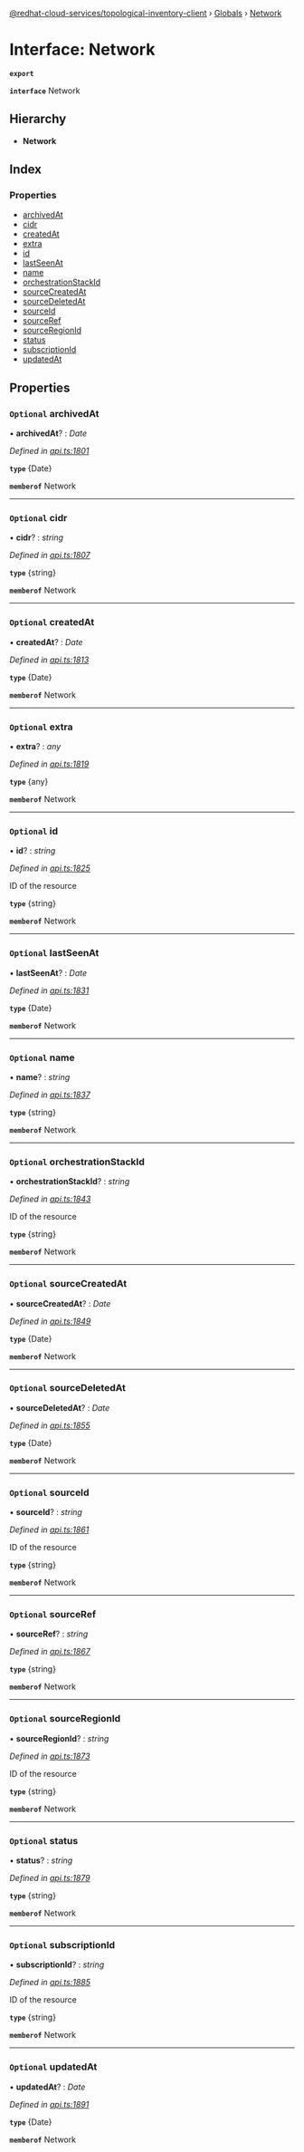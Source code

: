 [@redhat-cloud-services/topological-inventory-client](../README.md) › [Globals](../globals.md) › [Network](network.md)

# Interface: Network

**`export`** 

**`interface`** Network

## Hierarchy

* **Network**

## Index

### Properties

* [archivedAt](network.md#optional-archivedat)
* [cidr](network.md#optional-cidr)
* [createdAt](network.md#optional-createdat)
* [extra](network.md#optional-extra)
* [id](network.md#optional-id)
* [lastSeenAt](network.md#optional-lastseenat)
* [name](network.md#optional-name)
* [orchestrationStackId](network.md#optional-orchestrationstackid)
* [sourceCreatedAt](network.md#optional-sourcecreatedat)
* [sourceDeletedAt](network.md#optional-sourcedeletedat)
* [sourceId](network.md#optional-sourceid)
* [sourceRef](network.md#optional-sourceref)
* [sourceRegionId](network.md#optional-sourceregionid)
* [status](network.md#optional-status)
* [subscriptionId](network.md#optional-subscriptionid)
* [updatedAt](network.md#optional-updatedat)

## Properties

### `Optional` archivedAt

• **archivedAt**? : *Date*

*Defined in [api.ts:1801](https://github.com/RedHatInsights/javascript-clients/blob/master/packages/topological-inventory/api.ts#L1801)*

**`type`** {Date}

**`memberof`** Network

___

### `Optional` cidr

• **cidr**? : *string*

*Defined in [api.ts:1807](https://github.com/RedHatInsights/javascript-clients/blob/master/packages/topological-inventory/api.ts#L1807)*

**`type`** {string}

**`memberof`** Network

___

### `Optional` createdAt

• **createdAt**? : *Date*

*Defined in [api.ts:1813](https://github.com/RedHatInsights/javascript-clients/blob/master/packages/topological-inventory/api.ts#L1813)*

**`type`** {Date}

**`memberof`** Network

___

### `Optional` extra

• **extra**? : *any*

*Defined in [api.ts:1819](https://github.com/RedHatInsights/javascript-clients/blob/master/packages/topological-inventory/api.ts#L1819)*

**`type`** {any}

**`memberof`** Network

___

### `Optional` id

• **id**? : *string*

*Defined in [api.ts:1825](https://github.com/RedHatInsights/javascript-clients/blob/master/packages/topological-inventory/api.ts#L1825)*

ID of the resource

**`type`** {string}

**`memberof`** Network

___

### `Optional` lastSeenAt

• **lastSeenAt**? : *Date*

*Defined in [api.ts:1831](https://github.com/RedHatInsights/javascript-clients/blob/master/packages/topological-inventory/api.ts#L1831)*

**`type`** {Date}

**`memberof`** Network

___

### `Optional` name

• **name**? : *string*

*Defined in [api.ts:1837](https://github.com/RedHatInsights/javascript-clients/blob/master/packages/topological-inventory/api.ts#L1837)*

**`type`** {string}

**`memberof`** Network

___

### `Optional` orchestrationStackId

• **orchestrationStackId**? : *string*

*Defined in [api.ts:1843](https://github.com/RedHatInsights/javascript-clients/blob/master/packages/topological-inventory/api.ts#L1843)*

ID of the resource

**`type`** {string}

**`memberof`** Network

___

### `Optional` sourceCreatedAt

• **sourceCreatedAt**? : *Date*

*Defined in [api.ts:1849](https://github.com/RedHatInsights/javascript-clients/blob/master/packages/topological-inventory/api.ts#L1849)*

**`type`** {Date}

**`memberof`** Network

___

### `Optional` sourceDeletedAt

• **sourceDeletedAt**? : *Date*

*Defined in [api.ts:1855](https://github.com/RedHatInsights/javascript-clients/blob/master/packages/topological-inventory/api.ts#L1855)*

**`type`** {Date}

**`memberof`** Network

___

### `Optional` sourceId

• **sourceId**? : *string*

*Defined in [api.ts:1861](https://github.com/RedHatInsights/javascript-clients/blob/master/packages/topological-inventory/api.ts#L1861)*

ID of the resource

**`type`** {string}

**`memberof`** Network

___

### `Optional` sourceRef

• **sourceRef**? : *string*

*Defined in [api.ts:1867](https://github.com/RedHatInsights/javascript-clients/blob/master/packages/topological-inventory/api.ts#L1867)*

**`type`** {string}

**`memberof`** Network

___

### `Optional` sourceRegionId

• **sourceRegionId**? : *string*

*Defined in [api.ts:1873](https://github.com/RedHatInsights/javascript-clients/blob/master/packages/topological-inventory/api.ts#L1873)*

ID of the resource

**`type`** {string}

**`memberof`** Network

___

### `Optional` status

• **status**? : *string*

*Defined in [api.ts:1879](https://github.com/RedHatInsights/javascript-clients/blob/master/packages/topological-inventory/api.ts#L1879)*

**`type`** {string}

**`memberof`** Network

___

### `Optional` subscriptionId

• **subscriptionId**? : *string*

*Defined in [api.ts:1885](https://github.com/RedHatInsights/javascript-clients/blob/master/packages/topological-inventory/api.ts#L1885)*

ID of the resource

**`type`** {string}

**`memberof`** Network

___

### `Optional` updatedAt

• **updatedAt**? : *Date*

*Defined in [api.ts:1891](https://github.com/RedHatInsights/javascript-clients/blob/master/packages/topological-inventory/api.ts#L1891)*

**`type`** {Date}

**`memberof`** Network
